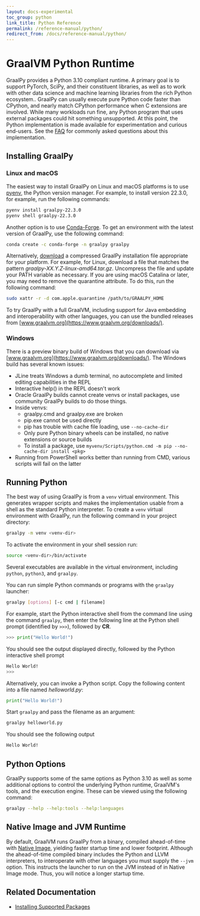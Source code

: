 ```yaml
---
layout: docs-experimental
toc_group: python
link_title: Python Reference
permalink: /reference-manual/python/
redirect_from: /docs/reference-manual/python/
---
```


# GraalVM Python Runtime

GraalPy provides a Python 3.10 compliant runtime.
A primary goal is to support PyTorch, SciPy, and their constituent libraries, as well as to work with other data science and machine learning libraries from the rich Python ecosystem..
GraalPy can usually execute pure Python code faster than CPython, and nearly match CPython performance when C extensions are involved.
While many workloads run fine, any Python program that uses external packages could hit something unsupported.
At this point, the Python implementation is made available for experimentation and curious end-users.
See the [FAQ](FAQ.md) for commonly asked questions about this implementation.

## Installing GraalPy

### Linux and macOS

The easiest way to install GraalPy on Linux and macOS platforms is to use [pyenv](https://github.com/pyenv/pyenv/), the Python version manager.
For example, to install version 22.3.0, for example, run the following commands:

```bash
pyenv install graalpy-22.3.0
pyenv shell graalpy-22.3.0
```

Another option is to use [Conda-Forge](https://conda-forge.org/).
To get an environment with the latest version of GraalPy, use the following command:

```bash
conda create -c conda-forge -n graalpy graalpy
```

Alternatively, [download](https://github.com/oracle/graalpython/releases) a compressed GraalPy installation file appropriate for your platform.
For example, for Linux, download a file that matches the pattern _graalpy-XX.Y.Z-linux-amd64.tar.gz_.
Uncompress the file and update your PATH variable as necessary.
If you are using macOS Catalina or later, you may need to remove the quarantine attribute.
To do this, run the following command:

```bash
sudo xattr -r -d com.apple.quarantine /path/to/GRAALPY_HOME
```

To try GraalPy with a full GraalVM, including support for Java embedding and interoperability with other languages, you can use the bundled releases from [www.graalvm.org](https://www.graalvm.org/downloads/).

### Windows

There is a preview binary build of Windows that you can download via [www.graalvm.org](https://www.graalvm.org/downloads/).
The Windows build has several known issues:

  - JLine treats Windows a dumb terminal, no autocomplete and limited editing capabilities in the REPL
  - Interactive help() in the REPL doesn't work
  - Oracle GraalPy builds cannot create venvs or install packages, use community GraalPy builds to do those things.
  - Inside venvs:
      - graalpy.cmd and graalpy.exe are broken
      - pip.exe cannot be used directly
      - pip has trouble with cache file loading, use `--no-cache-dir`
      - Only pure Python binary wheels can be installed, no native extensions or source builds
      - To install a package, use `myvenv/Scripts/python.cmd -m pip --no-cache-dir install <pkg>`
  - Running from PowerShell works better than running from CMD, various scripts will fail on the latter

## Running Python

The best way of using GraalPy is from a `venv` virtual environment.
This generates wrapper scripts and makes the implementation usable from a shell as the standard Python interpreter.
To create a `venv` virtual environment with GraalPy, run the following command in your project directory:

```bash
graalpy -m venv <venv-dir>
```

To activate the environment in your shell session run:

```bash
source <venv-dir>/bin/activate
```

Several executables are available in the virtual environment, including `python`, `python3`, and `graalpy`. 

You can run simple Python commands or programs with the `graalpy` launcher:

```bash
graalpy [options] [-c cmd | filename]
```

For example, start the Python interactive shell from the command line using the command `graalpy`, then enter the following line at the Python shell prompt (identified by `>>>`), followed by **CR**.

```python
>>> print("Hello World!")
```

You should see the output displayed directly, followed by the Python interactive shell prompt

```bash
Hello World!
>>>
```

Alternatively, you can invoke a Python script. 
Copy the following content into a file named _helloworld.py_:

```python
print("Hello World!")
```

Start `graalpy` and pass the filename as an argument:

```bash
graalpy helloworld.py
```

You should see the following output

```bash
Hello World!
```

## Python Options

GraalPy supports some of the same options as Python 3.10 as well as some additional options to control the underlying Python runtime, GraalVM's tools, and the execution engine.
These can be viewed using the following command:

```bash
graalpy --help --help:tools --help:languages
```

## Native Image and JVM Runtime

By default, GraalVM runs GraalPy from a binary, compiled ahead-of-time with [Native Image](https://github.com/oracle/graal/blob/master/docs/reference-manual/native-image/README.md), yielding faster startup time and lower footprint.
Although the ahead-of-time compiled binary includes the Python and LLVM interpreters, to interoperate with
other languages you must supply the `--jvm` option.
This instructs the launcher to run on the JVM instead of in Native Image mode.
Thus, you will notice a longer startup time.

## Related Documentation
* [Installing Supported Packages](Packages.md)
